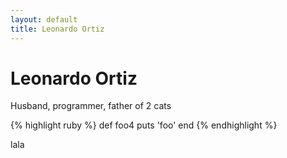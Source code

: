 ```yaml
---
layout: default
title: Leonardo Ortiz
---
```

<div class="blurb">
	<h1>Leonardo Ortiz</h1>
	<p>Husband, programmer, father of 2 cats</p>
</div>

{% highlight ruby %}
def foo4
  puts 'foo'
end
{% endhighlight %}

lala

